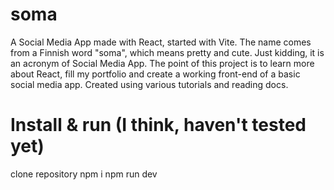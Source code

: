 # soma
 A Social Media App made with React, started with Vite.
 The name comes from a Finnish word "soma", which means pretty and cute. Just kidding, it is an acronym of Social Media App.
 The point of this project is to learn more about React, fill my portfolio and create a working front-end of a basic social media app. Created using various tutorials and reading docs.

 # Install & run (I think, haven't tested yet)

clone repository
npm i
npm run dev


